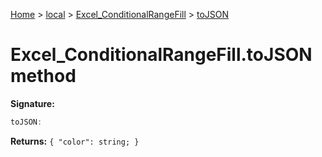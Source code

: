 [Home](./index) &gt; [local](local.md) &gt; [Excel\_ConditionalRangeFill](local.excel_conditionalrangefill.md) &gt; [toJSON](local.excel_conditionalrangefill.tojson.md)

# Excel\_ConditionalRangeFill.toJSON method


**Signature:**
```javascript
toJSON:
```
**Returns:** `{
            "color": string;
        }`

